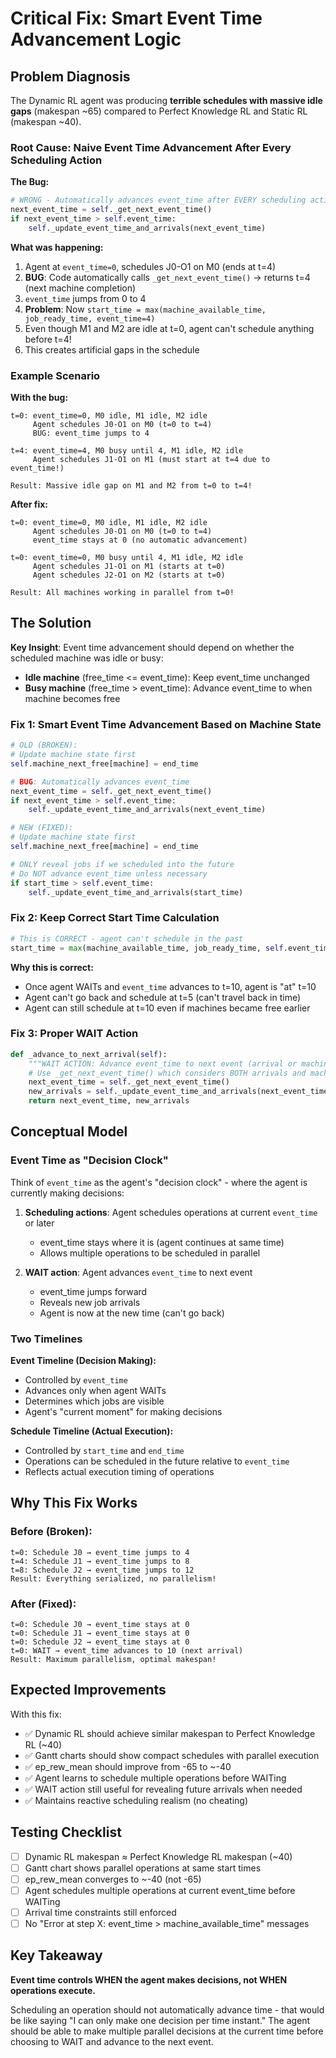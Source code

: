 # Critical Fix: Smart Event Time Advancement Logic

## Problem Diagnosis

The Dynamic RL agent was producing **terrible schedules with massive idle gaps** (makespan ~65) compared to Perfect Knowledge RL and Static RL (makespan ~40).

### Root Cause: Naive Event Time Advancement After Every Scheduling Action

**The Bug:**
```python
# WRONG - Automatically advances event_time after EVERY scheduling action!
next_event_time = self._get_next_event_time()
if next_event_time > self.event_time:
    self._update_event_time_and_arrivals(next_event_time)
```

**What was happening:**
1. Agent at `event_time=0`, schedules J0-O1 on M0 (ends at t=4)
2. **BUG**: Code automatically calls `_get_next_event_time()` → returns t=4 (next machine completion)
3. `event_time` jumps from 0 to 4
4. **Problem**: Now `start_time = max(machine_available_time, job_ready_time, event_time=4)`
5. Even though M1 and M2 are idle at t=0, agent can't schedule anything before t=4!
6. This creates artificial gaps in the schedule

### Example Scenario

**With the bug:**
```
t=0: event_time=0, M0 idle, M1 idle, M2 idle
     Agent schedules J0-O1 on M0 (t=0 to t=4)
     BUG: event_time jumps to 4
     
t=4: event_time=4, M0 busy until 4, M1 idle, M2 idle
     Agent schedules J1-O1 on M1 (must start at t=4 due to event_time!)
     
Result: Massive idle gap on M1 and M2 from t=0 to t=4!
```

**After fix:**
```
t=0: event_time=0, M0 idle, M1 idle, M2 idle
     Agent schedules J0-O1 on M0 (t=0 to t=4)
     event_time stays at 0 (no automatic advancement)
     
t=0: event_time=0, M0 busy until 4, M1 idle, M2 idle
     Agent schedules J1-O1 on M1 (starts at t=0)
     Agent schedules J2-O1 on M2 (starts at t=0)
     
Result: All machines working in parallel from t=0!
```

## The Solution

**Key Insight**: Event time advancement should depend on whether the scheduled machine was idle or busy:
- **Idle machine** (free_time <= event_time): Keep event_time unchanged
- **Busy machine** (free_time > event_time): Advance event_time to when machine becomes free

### Fix 1: Smart Event Time Advancement Based on Machine State

```python
# OLD (BROKEN):
# Update machine state first
self.machine_next_free[machine] = end_time

# BUG: Automatically advances event_time
next_event_time = self._get_next_event_time()
if next_event_time > self.event_time:
    self._update_event_time_and_arrivals(next_event_time)

# NEW (FIXED):
# Update machine state first
self.machine_next_free[machine] = end_time

# ONLY reveal jobs if we scheduled into the future
# Do NOT advance event_time unless necessary
if start_time > self.event_time:
    self._update_event_time_and_arrivals(start_time)
```

### Fix 2: Keep Correct Start Time Calculation

```python
# This is CORRECT - agent can't schedule in the past
start_time = max(machine_available_time, job_ready_time, self.event_time)
```

**Why this is correct:**
- Once agent WAITs and `event_time` advances to t=10, agent is "at" t=10
- Agent can't go back and schedule at t=5 (can't travel back in time)
- Agent can still schedule at t=10 even if machines became free earlier

### Fix 3: Proper WAIT Action

```python
def _advance_to_next_arrival(self):
    """WAIT ACTION: Advance event_time to next event (arrival or machine completion)."""
    # Use _get_next_event_time() which considers BOTH arrivals and machine completions
    next_event_time = self._get_next_event_time()
    new_arrivals = self._update_event_time_and_arrivals(next_event_time)
    return next_event_time, new_arrivals
```

## Conceptual Model

### Event Time as "Decision Clock"

Think of `event_time` as the agent's "decision clock" - where the agent is currently making decisions:

1. **Scheduling actions**: Agent schedules operations at current `event_time` or later
   - event_time stays where it is (agent continues at same time)
   - Allows multiple operations to be scheduled in parallel
   
2. **WAIT action**: Agent advances `event_time` to next event
   - event_time jumps forward
   - Reveals new job arrivals
   - Agent is now at the new time (can't go back)

### Two Timelines

**Event Timeline (Decision Making):**
- Controlled by `event_time`
- Advances only when agent WAITs
- Determines which jobs are visible
- Agent's "current moment" for making decisions

**Schedule Timeline (Actual Execution):**
- Controlled by `start_time` and `end_time`
- Operations can be scheduled in the future relative to `event_time`
- Reflects actual execution timing of operations

## Why This Fix Works

### Before (Broken):
```
t=0: Schedule J0 → event_time jumps to 4
t=4: Schedule J1 → event_time jumps to 8
t=8: Schedule J2 → event_time jumps to 12
Result: Everything serialized, no parallelism!
```

### After (Fixed):
```
t=0: Schedule J0 → event_time stays at 0
t=0: Schedule J1 → event_time stays at 0  
t=0: Schedule J2 → event_time stays at 0
t=0: WAIT → event_time advances to 10 (next arrival)
Result: Maximum parallelism, optimal makespan!
```

## Expected Improvements

With this fix:
- ✅ Dynamic RL should achieve similar makespan to Perfect Knowledge RL (~40)
- ✅ Gantt charts should show compact schedules with parallel execution
- ✅ ep_rew_mean should improve from -65 to ~-40
- ✅ Agent learns to schedule multiple operations before WAITing
- ✅ WAIT action still useful for revealing future arrivals when needed
- ✅ Maintains reactive scheduling realism (no cheating)

## Testing Checklist

- [ ] Dynamic RL makespan ≈ Perfect Knowledge RL makespan (~40)
- [ ] Gantt chart shows parallel operations at same start times
- [ ] ep_rew_mean converges to ~-40 (not -65)
- [ ] Agent schedules multiple operations at current event_time before WAITing
- [ ] Arrival time constraints still enforced
- [ ] No "Error at step X: event_time > machine_available_time" messages

## Key Takeaway

**Event time controls WHEN the agent makes decisions, not WHEN operations execute.**

Scheduling an operation should not automatically advance time - that would be like saying "I can only make one decision per time instant." The agent should be able to make multiple parallel decisions at the current time before choosing to WAIT and advance to the next event.

